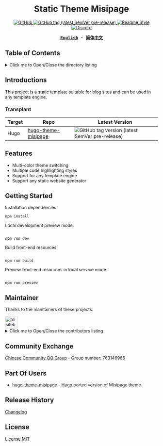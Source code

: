 <div align="center">

<h1>Static Theme Misipage</h1>

<p>
  <a href="./LICENSE">
    <img alt="GitHub" src="https://img.shields.io/github/license/misitebao/static-theme-misipage?label=License"/>
  </a>
  <a href="https://github.com/misitebao/static-theme-misipage">
    <img 
      alt="GitHub tag (latest SemVer pre-release)" 
      src="https://img.shields.io/github/v/tag/misitebao/static-theme-misipage?include_prereleases&label=Version"/>
  </a>
  <a href="https://github.com/misitebao/yakia">
    <img
      alt="Readme Style"
      src="https://img.shields.io/badge/Readme_Style-Yakia-2ea44f?logo=github"
    />
  </a>
  <a href="https://discord.gg/9TKjJCsUzG">
    <img
      alt="Discord"
      src="https://dcbadge.vercel.app/api/server/9TKjJCsUzG?style=flat"
    />
  </a>
</p>

<strong>
<samp>

[English](README.md) · [简体中文](README.zh-Hans.md)

</samp>
</strong>
</div>

## Table of Contents

<details>
  <summary>Click me to Open/Close the directory listing</summary>

- [Table of Contents](#table-of-contents)
- [Introductions](#introductions)
  - [Transplant](#transplant)
- [Features](#features)
- [Getting Started](#getting-started)
- [Maintainer](#maintainer)
- [Community Exchange](#community-exchange)
- [Part Of Users](#part-of-users)
- [Release History](#release-history)
- [License](#license)

</details>

## Introductions

This project is a static template suitable for blog sites and can be used in any
template engine.

<!-- ### Official Website -->

<!-- Fill in the official website address of your project here, including homepage, documentation, etc. -->

<!-- ### Background -->

<!-- Fill in the project creation background here -->

### Transplant

| Target | Repo                                                                    | Latest Version                                                                                                                                         |
| ------ | ----------------------------------------------------------------------- | ------------------------------------------------------------------------------------------------------------------------------------------------------ |
| Hugo   | [hugo-theme-misipage](https://github.com/misitebao/hugo-theme-misipage) | ![GitHub tag version (latest SemVer pre-release)](https://img.shields.io/github/v/tag/misitebao/hugo-theme-misipage?include_prereleases&label=version) |

<!-- ## Graphic Demo -->

<!-- Place the demo of your project here, which can be a specific visit address, picture screenshot, Gif or video, etc. -->

## Features

<!-- Fill in the features of your project here, usually a list. -->

- Multi-color theme switching
- Multiple code highlighting styles
- Support for any template engine
- Support any static website generator

<!-- ## Architecture -->

<!-- Fill in your project architecture diagram or description here, and you can place the project directory description -->

## Getting Started

Installation dependencies:

```shell
npm install
```

Local development preview mode:

```shell

npm run dev
```

Build front-end resources:

```shell

npm run build
```

Preview front-end resources in local service mode:

```shell

npm run preview
```

<!-- Write the detailed instructions for the project here, and tell users how to use your project. -->

## Maintainer

<!-- Fill in the relevant information of the project author here -->

Thanks to the maintainers of these projects:

<a href="https://github.com/misitebao">
  <img src="https://github.com/misitebao.png" width="40" height="40" alt="misitebao" title="misitebao"/>
</a>

<details>
  <summary>Click me to Open/Close the contributors listing</summary>

- [Misitebao](https://github.com/misitebao) - Project author, full stack
  engineer.

</details>

<!-- ## Contributors -->

<!-- Fill in the list of contributors to the project here, usually a list, of course, you can also use pictures instead. -->

## Community Exchange

<!-- Fill in the online and offline communication address of the project here, which can be an instant messaging group, a community, or a discussion group, etc. -->

<a target="_blank" href="https://qm.qq.com/cgi-bin/qm/qr?k=dBpHFuSL9wRZ7KSk84iRi780ScsOehhB&jump_from=webapi">Chinese
Community QQ Group</a> - Group number: 763146965

## Part Of Users

<!-- Fill in the user list of the project here, and tell visitors which users are using your project. -->

- [hugo-theme-misipage](https://github.com/misitebao/hugo-theme-misipage) -
  [Hugo](https://github.com/gohugoio/hugo) ported version of Misipage theme

## Release History

[Changelog](./CHENGELOG.md)

<!-- ## Donators -->

<!-- Fill in the list of donors here -->

<!-- ## Sponsors -->

<!-- Fill in the list of sponsors here -->

<!-- ## Special Thanks -->

<!-- Fill in the list of special thanks here, which can be anything or a person. -->

## License

[License MIT](LICENSE)
